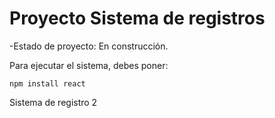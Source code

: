 <h1>Proyecto Sistema de registros</h1>

-Estado de proyecto: En construcción.

Para ejecutar el sistema, debes poner:

```npm install react```

Sistema de registro 2 
